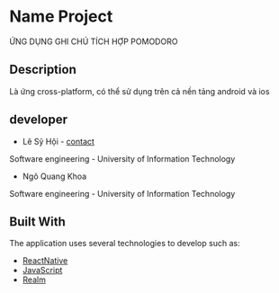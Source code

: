 # Name Project
ỨNG DỤNG GHI CHÚ TÍCH HỢP POMODORO


## Description
Là ứng cross-platform, có thể sử dụng trên cả nền tảng android và ios

## developer

* Lê Sỹ Hội - [contact](https://www.facebook.com/syhoi.le.9?mibextid=ZbWKwL)
 
Software engineering - University of Information Technology
    
* Ngô Quang Khoa 
   
Software engineering - University of Information Technology 

## Built With

The application uses several technologies to develop such as:

* [ReactNative](https://reactnative.dev/)
* [JavaScript](https://www.javascript.com/)
* [Realm](https://realm.io/)

